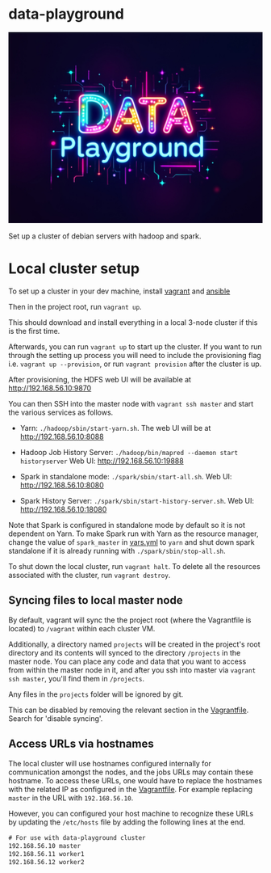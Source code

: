 # data-playground

![data-playground logo](img/data-playground.jpeg)

Set up a cluster of debian servers with hadoop and spark.

# Local cluster setup

To set up a cluster in your dev machine, install [vagrant][1] and
[ansible][2]

[1]: https://www.vagrantup.com/docs/installation
[2]: https://docs.ansible.com/ansible/latest/installation_guide/intro_installation.html

Then in the project root, run `vagrant up`.

This should download and install everything in a local 3-node cluster
if this is the first time.

Afterwards, you can run `vagrant up` to start up the cluster. If you
want to run through the setting up process you will need to include the
provisioning flag i.e.  `vagrant up --provision`, or run
`vagrant provision` after the cluster is up.

After provisioning, the HDFS web UI will be available at
http://192.168.56.10:9870

You can then SSH into the master node with `vagrant ssh master` and
start the various services as follows.

 - Yarn: `./hadoop/sbin/start-yarn.sh`. The web UI will be at
   http://192.168.56.10:8088
   
 - Hadoop Job History Server: `./hadoop/bin/mapred --daemon start historyserver`
   Web UI: http://192.168.56.10:19888

 - Spark in standalone mode: `./spark/sbin/start-all.sh`. Web UI: http://192.168.56.10:8080

 - Spark History Server: `./spark/sbin/start-history-server.sh`.
   Web UI: http://192.168.56.10:18080

Note that Spark is configured in standalone mode by default so it is
not dependent on Yarn. To make Spark run with Yarn as the resource
manager, change the value of `spark_master` in [vars.yml](vars.yml) to
`yarn` and shut down spark standalone if it is already running with
`./spark/sbin/stop-all.sh`.

To shut down the local cluster, run `vagrant halt`. To delete all the
resources associated with the cluster, run `vagrant destroy`.

## Syncing files to local master node

By default, vagrant will sync the the project root (where the
Vagrantfile is located) to `/vagrant` within each cluster VM.

Additionally, a directory named `projects` will be
created in the project's root directory and its contents will synced to
the directory `/projects` in the master node. You can place any code
and data that you want to access from within the master node in it,
and after you ssh into master via `vagrant ssh master`, you'll find
them in `/projects`.

Any files in the `projects` folder will be ignored by git.

This can be disabled by removing the relevant section in the
[Vagrantfile](Vagrantfile). Search for 'disable syncing'.

## Access URLs via hostnames

The local cluster will use hostnames configured internally for
communication amongst the nodes, and the jobs URLs may contain these
hostname. To access these URLs, one would have to replace the hostnames
with the related IP as configured in the [Vagrantfile](Vagrantfile).
For example replacing `master` in the URL with `192.168.56.10`.

However, you can configured your host machine to recognize these
URLs by updating the `/etc/hosts` file by adding the following lines
at the end.

```
# For use with data-playground cluster
192.168.56.10 master
192.168.56.11 worker1
192.168.56.12 worker2
```
